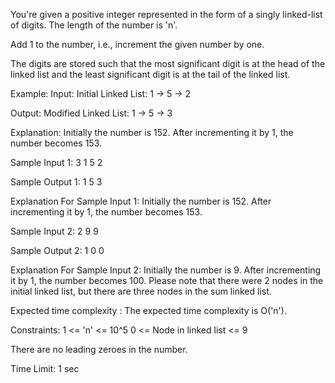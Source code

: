 You're given a positive integer represented in the form of a singly linked-list of digits. The length of the number is 'n'.



Add 1 to the number, i.e., increment the given number by one.



The digits are stored such that the most significant digit is at the head of the linked list and the least significant digit is at the tail of the linked list.



Example:
Input: Initial Linked List: 1 -> 5 -> 2

Output: Modified Linked List: 1 -> 5 -> 3

Explanation: Initially the number is 152. After incrementing it by 1, the number becomes 153.

Sample Input 1:
3
1 5 2


Sample Output 1:
1 5 3


Explanation For Sample Input 1:
Initially the number is 152. After incrementing it by 1, the number becomes 153.


Sample Input 2:
2
9 9


Sample Output 2:
1 0 0


Explanation For Sample Input 2:
Initially the number is 9. After incrementing it by 1, the number becomes 100. Please note that there were 2 nodes in the initial linked list, but there are three nodes in the sum linked list.


Expected time complexity :
The expected time complexity is O('n').


Constraints:
1 <= 'n' <=  10^5
0 <= Node in linked list <= 9

There are no leading zeroes in the number.

Time Limit: 1 sec
